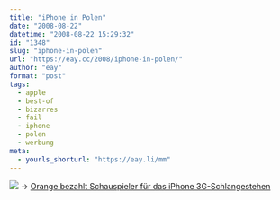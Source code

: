 ```yaml
---
title: "iPhone in Polen"
date: "2008-08-22"
datetime: "2008-08-22 15:29:32"
id: "1348"
slug: "iphone-in-polen"
url: "https://eay.cc/2008/iphone-in-polen/"
author: "eay"
format: "post"
tags:
  - apple
  - best-of
  - bizarres
  - fail
  - iphone
  - polen
  - werbung
meta:
  - yourls_shorturl: "https://eay.li/mm"
---
```


![](/uploads/2008/iphonefail.jpg) -> [Orange bezahlt Schauspieler für das iPhone 3G-Schlangestehen](http://www.fscklog.com/2008/08/orange-bezahlt.html)

